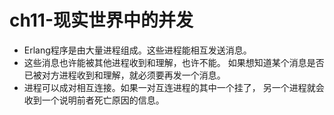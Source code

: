 # ch11-现实世界中的并发

- Erlang程序是由大量进程组成。这些进程能相互发送消息。
- 这些消息也许能被其他进程收到和理解，也许不能。
如果想知道某个消息是否已被对方进程收到和理解，就必须要再发一个消息。
- 进程可以成对相互连接。如果一对互连进程的其中一个挂了，
另一个进程就会收到一个说明前者死亡原因的信息。